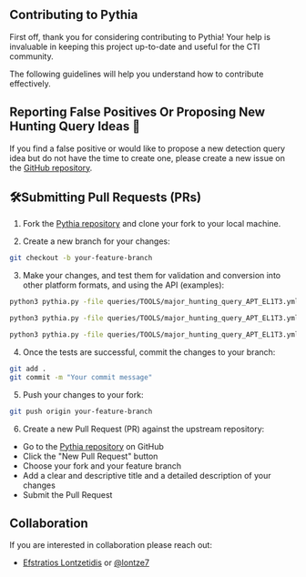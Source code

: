 ## Contributing to Pythia

First off, thank you for considering contributing to Pythia! Your help is invaluable in keeping this project up-to-date and useful for the CTI community.

The following guidelines will help you understand how to contribute effectively.

## Reporting False Positives Or Proposing New Hunting Query Ideas 🔎

If you find a false positive or would like to propose a new detection query idea but do not have the time to create one, please create a new issue on the [GitHub repository](https://github.com/EfstratiosLontzetidis/pythia/issues/new/).

## 🛠Submitting Pull Requests (PRs)

1. Fork the [Pythia repository](https://github.com/EfstratiosLontzetidis/pythia) and clone your fork to your local machine.

2. Create a new branch for your changes:

```bash
git checkout -b your-feature-branch
```

3. Make your changes, and test them for validation and conversion into other platform formats, and using the API (examples):

```bash
python3 pythia.py -file queries/TOOLS/major_hunting_query_APT_EL1T3.yml -validate
```

```bash
python3 pythia.py -file queries/TOOLS/major_hunting_query_APT_EL1T3.yml -convert BINARYEDGE
```

```bash
python3 pythia.py -file queries/TOOLS/major_hunting_query_APT_EL1T3.yml -convert CENSYS -api
```

4. Once the tests are successful, commit the changes to your branch:

```bash
git add .
git commit -m "Your commit message"
```

5. Push your changes to your fork:

```bash
git push origin your-feature-branch
```

6. Create a new Pull Request (PR) against the upstream repository:

* Go to the [Pythia repository](https://github.com/EfstratiosLontzetidis/pythia) on GitHub
* Click the "New Pull Request" button
* Choose your fork and your feature branch
* Add a clear and descriptive title and a detailed description of your changes
* Submit the Pull Request

## Collaboration
If you are interested in collaboration please reach out:
- [Efstratios Lontzetidis](https://www.linkedin.com/in/efstratioslontzetidis/) or [@lontze7](https://x.com/lontze7)

